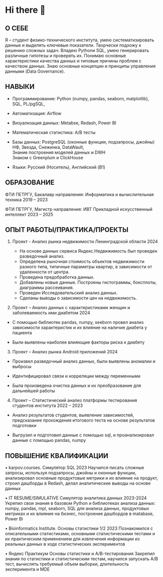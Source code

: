 # Hi there 👋

## О СЕБЕ

Я – студент физико-технического института, умею систематизировать данные и выделять ключевые показатели. Творчески
подхожу к решению сложных задач. Владею Pythonи SQL, умею генерировать различные гипотезы и проверять их. Понимаю
основные характеристики качества данных и типовые причины проблем с качеством данных. Знаю основные концепции и
принципы управления данными (Data Governance).  

## НАВЫКИ 

+ Программирование: Python (numpy, pandas, seaborn, matplotlib), SQL, PL/pgSQL,  

+ Автоматизация: Airflow
  
+ Визуализация данных: Metabse, Redash, Power BI  

+ Математическая статистика: A/B тесты  

+ Базы данных: PostgreSQL (оконные функции, подзапросы, джойны)  
              НФ, Звезда, Снежинка, DataWault,  
              Знание построения моделей данных и DWH  
              Знаком с Greenplum и ClickHouse  

+ Языки: Русский (Носитель), Английский (B1)  

## ОБРАЗОВАНИЕ  

ФТИ ПЕТРГУ, Бакалавр направления: Информатика и вычислительная техника 2019 – 2023  

ФТИ ПЕТРГУ, Магистр направления: ИВТ Прикладной искусственный интеллект 2023 – 2025  

## ОПЫТ РАБОТЫ/ПРАКТИКА/ПРОЕКТЫ  

1. Проект - Анализ рынка недвижимости Ленинградской области 2024
   - На основе данных сервиса Яндекс.Недвижимость был проведен разведочный анализ.
   -  Определена рыночная стоимость объектов недвижимости разного типа, типичные параметры квартир, в зависимости от удаленности от центра.
   -  Проведена предобработка данных.
   -  Добавлены новые данные. Построены гистограммы, боксплоты, диаграммы рассеивания.
   -  Проведен Исследовательский анализ данных.
   -  Сделаны выводы о зависимости цен на недвижимость.

2. Проект – Анализ данных с характеристиками женщин и заболеваемость ими диабетом 2024  

- С помощью библиотек pandas, numpy, seeborn провел анализ зависимости характеристик и их влияние на наличие
диабета у пациента  

- Были выявлены наиболее влияющие факторы риска к диабету
   
3. Проект – Анализ рынка Android приложений 2024  
 
- Произвел разведочный анализ данных, были выявлены аномалии и выбросы  

- Идентифицировал связи и корреляции между переменными  

- Была произведена очистка данных и их преобразование для дальнейшей работы  

4. Проект – Статистический анализ платформы тестирования студентов института 2022 – 2023
 
- Анализ результатов студентов, выявление зависимостей, предсказание прохождения итогового теста на основе
результатов подготовки  

- Выгрузил и подготовил данные с помощью sql, и проанализировал данные с помощью pandas, numpy  

  
## ПОВЫШЕНИЕ КВАЛИФИКАЦИИ  

• karpov.courses. Симулятор SQL 2023
Научился писать сложные запросы, используя подзапросы, джойны и оконные функции, анализировал основные
продуктовые метрики и их влияние на продукт, строил дашборды в Redash, делал аналитические выводы на основе
данных  

• IT RESUME/SIMULATIVE Симулятор аналитика данных 2023-2024
Укрепил свои знания в базовом Python и библиотеках анализа данных: numpy, pandas, mpl, seaborn, SQL для анализа данных,
продуктовых метриках и их влияние на бизнес, построение дашбордов в matabase, Power Bi  

• Bioinformatics Institute. Основы статистики 1/2 2023
Познакомился с описательными статистиками, основными статистическими тестами и их практическим применением
для извлечения информации из реальных данных в ходе статистических экспериментов
  
• Яндекс Практикум Основы статистики и А/В-тестирования
Закрепил знания по статистики и статистическим тестам, научился запускать А/В тест, вычислять требуемый объем выборки,
длительность эксперимента и MDE
